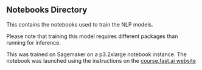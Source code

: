 ## Notebooks Directory
This contains the notebooks used to train the NLP models.

Please note that training this model requires different packages than running for inference.

This was trained on Sagemaker on a p3.2xlarge notebook instance. The notebook was launched using the instructions on the [course.fast.ai website](https://course.fast.ai/start_sagemaker.html)

